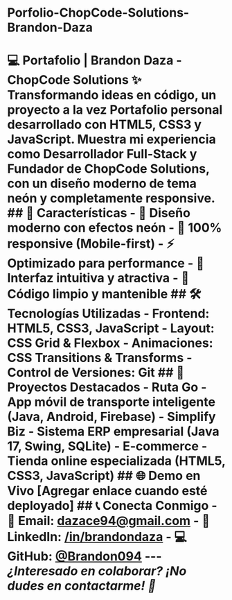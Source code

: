 # Porfolio-ChopCode-Solutions-Brandon-Daza
# 💻 Portafolio | Brandon Daza - ChopCode Solutions  ✨ **Transformando ideas en código, un proyecto a la vez**  Portafolio personal desarrollado con HTML5, CSS3 y JavaScript. Muestra mi experiencia como Desarrollador Full-Stack y Fundador de ChopCode Solutions, con un diseño moderno de tema neón y completamente responsive.  ## 🎯 Características - 🚀 Diseño moderno con efectos neón - 📱 100% responsive (Mobile-first) - ⚡ Optimizado para performance - 🎨 Interfaz intuitiva y atractiva - 🔧 Código limpio y mantenible  ## 🛠️ Tecnologías Utilizadas - **Frontend**: HTML5, CSS3, JavaScript - **Layout**: CSS Grid & Flexbox - **Animaciones**: CSS Transitions & Transforms - **Control de Versiones**: Git  ## 📂 Proyectos Destacados - **Ruta Go** - App móvil de transporte inteligente (Java, Android, Firebase) - **Simplify Biz** - Sistema ERP empresarial (Java 17, Swing, SQLite)   - **E-commerce** - Tienda online especializada (HTML5, CSS3, JavaScript)  ## 🌐 Demo en Vivo [Agregar enlace cuando esté deployado]  ## 📞 Conecta Conmigo - 📧 **Email**: dazace94@gmail.com - 💼 **LinkedIn**: [/in/brandondaza](https://linkedin.com/in/brandondaza) - 💻 **GitHub**: [@Brandon094](https://github.com/Brandon094)  ---  *¿Interesado en colaborar? ¡No dudes en contactarme! 🚀*
